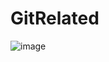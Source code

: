 # GitRelated

![image](https://user-images.githubusercontent.com/61017530/204444919-703181f9-044e-4be9-a3d2-c46c0347fad2.png)
